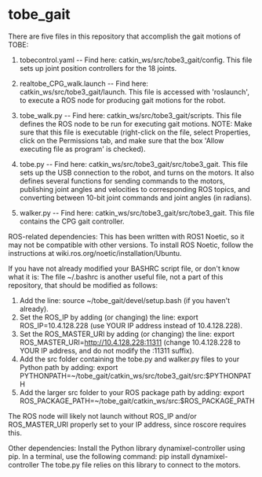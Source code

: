 # tobe_gait

There are five files in this repository that accomplish the gait motions of TOBE:
1. tobecontrol.yaml -- Find here: catkin_ws/src/tobe3_gait/config. This file sets up joint position controllers for the 18 joints.

2. realtobe_CPG_walk.launch -- Find here: catkin_ws/src/tobe3_gait/launch. This file is accessed with 'roslaunch', to execute a ROS node for producing gait motions for the robot.

3. tobe_walk.py -- Find here: catkin_ws/src/tobe3_gait/scripts. This file defines the ROS node to be run for executing gait motions. NOTE: Make sure that this file is executable (right-click on the file, select Properties, click on the Permissions tab, and make sure that the box 'Allow executing file as program' is checked).

4. tobe.py -- Find here: catkin_ws/src/tobe3_gait/src/tobe3_gait. This file sets up the USB connection to the robot, and turns on the motors. It also defines several functions for sending commands to the motors, publishing joint angles and velocities to corresponding ROS topics, and converting between 10-bit joint commands and joint angles (in radians). 

5. walker.py -- Find here: catkin_ws/src/tobe3_gait/src/tobe3_gait. This file contains the CPG gait controller. 


ROS-related dependencies:
This has been written with ROS1 Noetic, so it may not be compatible with other versions. To install ROS Noetic, follow the instructions at wiki.ros.org/noetic/installation/Ubuntu. 

If you have not already modified your BASHRC script file, or don't know what it is: 
The file ~/.bashrc is another useful file, not a part of this repository, that should be modified as follows:
1. Add the line: source ~/tobe_gait/devel/setup.bash (if you haven't already).
2. Set the ROS_IP by adding (or changing) the line: export ROS_IP=10.4.128.228 (use YOUR IP address instead of 10.4.128.228).
3. Set the ROS_MASTER_URI by adding (or changing) the line: export ROS_MASTER_URI=http://10.4.128.228:11311 (change 10.4.128.228 to YOUR IP address, and do not modify the :11311 suffix).
4. Add the src folder containing the tobe.py and walker.py files to your Python path by adding: export PYTHONPATH=~/tobe_gait/catkin_ws/src/tobe3_gait/src:$PYTHONPATH
5. Add the larger src folder to your ROS package path by adding: export ROS_PACKAGE_PATH=~/tobe_gait/catkin_ws/src:$ROS_PACKAGE_PATH

The ROS node will likely not launch without ROS_IP and/or ROS_MASTER_URI properly set to your IP address, since roscore requires this. 


Other dependencies:
Install the Python library dynamixel-controller using pip. In a terminal, use the following command: pip install dynamixel-controller
The tobe.py file relies on this library to connect to the motors. 

